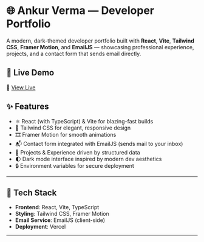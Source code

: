 # 🌐 Ankur Verma — Developer Portfolio

A modern, dark-themed developer portfolio built with **React**, **Vite**, **Tailwind CSS**, **Framer Motion**, and **EmailJS** — showcasing professional experience, projects, and a contact form that sends email directly.

## 🚀 Live Demo

🔗 [View Live](https://your-vercel-url.vercel.app)

## ✨ Features

- ⚛️ React (with TypeScript) & Vite for blazing-fast builds
- 🎨 Tailwind CSS for elegant, responsive design
- 🎞️ Framer Motion for smooth animations
- 📬 Contact form integrated with EmailJS (sends mail to your inbox)
- 💼 Projects & Experience driven by structured data
- 🌓 Dark mode interface inspired by modern dev aesthetics
- 🔒 Environment variables for secure deployment

---

## 📂 Tech Stack

- **Frontend**: React, Vite, TypeScript
- **Styling**: Tailwind CSS, Framer Motion
- **Email Service**: EmailJS (client-side)
- **Deployment**: Vercel

---



